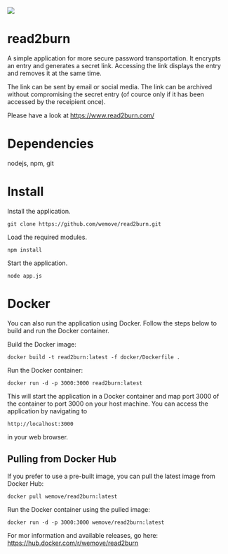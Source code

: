 ![](https://travis-ci.org/wemove/read2burn.svg?branch=master)

read2burn
=========

A simple application for more secure password transportation. It encrypts an entry and generates a secret link. Accessing the link displays the entry and removes it at the same time.

The link can be sent by email or social media. The link can be archived without compromising the secret entry (of cource only if it has been accessed by the receipient once).

Please have a look at https://www.read2burn.com/


Dependencies
============

nodejs, npm, git


Install
=======

Install the application.

    git clone https://github.com/wemove/read2burn.git
    
Load the required modules.
    
    npm install
    
Start the application.    
    
    node app.js


Docker
======

You can also run the application using Docker. Follow the steps below to build and run the Docker container.

Build the Docker image:

    docker build -t read2burn:latest -f docker/Dockerfile .

Run the Docker container:

    docker run -d -p 3000:3000 read2burn:latest

This will start the application in a Docker container and map port 3000 of the container to port 3000 on your host machine. You can access the application by navigating to

`http://localhost:3000` 

in your web browser.

Pulling from Docker Hub
------------------------

If you prefer to use a pre-built image, you can pull the latest image from Docker Hub:

    docker pull wemove/read2burn:latest

Run the Docker container using the pulled image:

    docker run -d -p 3000:3000 wemove/read2burn:latest

For mor information and available releases, go here: https://hub.docker.com/r/wemove/read2burn
    
